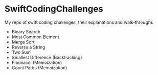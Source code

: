 # SwiftCodingChallenges

My repo of swift coding challenges, their explanations and walk-throughs


- Binary Search
- Most Common Element
- Merge Sort
- Reverse a String
- Two Sum
- Smallest Difference (Backtracking)
- Fibonacci (Memoization)
- Count Paths (Memoization)